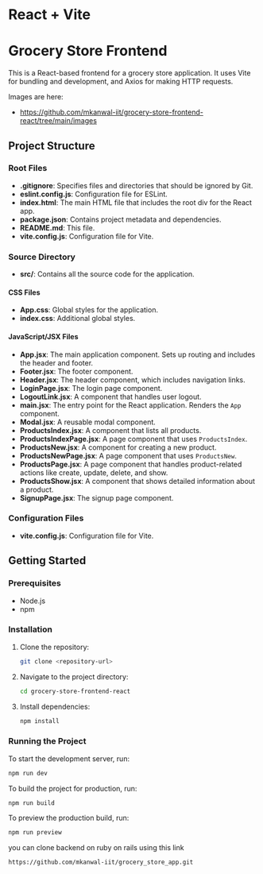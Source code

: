 # React + Vite

# Grocery Store Frontend

This is a React-based frontend for a grocery store application. It uses Vite for bundling and development, and Axios for making HTTP requests.

Images are here:
- https://github.com/mkanwal-iit/grocery-store-frontend-react/tree/main/images

## Project Structure

### Root Files

- **.gitignore**: Specifies files and directories that should be ignored by Git.
- **eslint.config.js**: Configuration file for ESLint.
- **index.html**: The main HTML file that includes the root div for the React app.
- **package.json**: Contains project metadata and dependencies.
- **README.md**: This file.
- **vite.config.js**: Configuration file for Vite.

### Source Directory

- **src/**: Contains all the source code for the application.

#### CSS Files

- **App.css**: Global styles for the application.
- **index.css**: Additional global styles.

#### JavaScript/JSX Files

- **App.jsx**: The main application component. Sets up routing and includes the header and footer.
- **Footer.jsx**: The footer component.
- **Header.jsx**: The header component, which includes navigation links.
- **LoginPage.jsx**: The login page component.
- **LogoutLink.jsx**: A component that handles user logout.
- **main.jsx**: The entry point for the React application. Renders the `App` component.
- **Modal.jsx**: A reusable modal component.
- **ProductsIndex.jsx**: A component that lists all products.
- **ProductsIndexPage.jsx**: A page component that uses `ProductsIndex`.
- **ProductsNew.jsx**: A component for creating a new product.
- **ProductsNewPage.jsx**: A page component that uses `ProductsNew`.
- **ProductsPage.jsx**: A page component that handles product-related actions like create, update, delete, and show.
- **ProductsShow.jsx**: A component that shows detailed information about a product.
- **SignupPage.jsx**: The signup page component.


### Configuration Files

- **vite.config.js**: Configuration file for Vite.

## Getting Started

### Prerequisites

- Node.js
- npm

### Installation

1. Clone the repository:
   ```sh
   git clone <repository-url>

2. Navigate to the project directory:
   ```sh
   cd grocery-store-frontend-react
   ```
3. Install dependencies:
   ```sh
   npm install
   ```

### Running the Project

To start the development server, run:
```sh
npm run dev
```

To build the project for production, run:
```sh
npm run build
```

To preview the production build, run:
```sh
npm run preview
```

you can clone backend on ruby on rails using this link
```sh
https://github.com/mkanwal-iit/grocery_store_app.git
```
 
